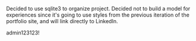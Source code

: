 Decided to use sqlite3 to organize project.
Decided not to build a model for experiences since it's going to use styles from the previous iteration of the portfolio site, and will link directly to LinkedIn.

admin123123!